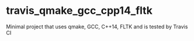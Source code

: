 # travis_qmake_gcc_cpp14_fltk
Minimal project that uses qmake, GCC, C++14, FLTK and is tested by Travis CI
